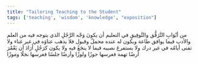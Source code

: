 ```yaml
---
title: "Tailoring Teaching to the Student"
tags: ['teaching', 'wisdom', 'knowledge', "exposition"]
---
```


 من أبْوَابِ التَّرَفُّق والتَّوفِيقِ في التعليم أن يكونَ وَجْه الرَّجُلِ الذي يتوجه فيه من العلم والأدب فيما يوافق طاعة ويكون له عنده محملٌ وقبول فلا يذهب عناؤه في غير غناء ولا تفنى أيامُه في غير درك ولا يستفرغ نصيبه فيما لا ينجَعُ فيه ولا يكون كرَجُلٍ أَرَادَ أن يَعْمُرَ أرضًا تهمة فغرسها جوزًا ولوزًا وأرضًا جلسًا فغرسها نخلًا وموزًا
